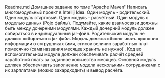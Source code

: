 Readme.md
Домашнее задание по теме "Apache Maven"
Написать многомодульный проект в Intellij Idea. 
Один модуль - родительский. 
Один модуль стартовый.
Один модуль - расчётный.
Один модуль с моделью данных (Pojo файлы).
Подумайте, какие взаимосвязи должны быть между дочерними модулями.
Каждый дочерний модуль должен собираться в индивидуальный jar-файл.
Родительский модуль не должен собираться в jar-файл.
Модель должна обеспечивать хранение информации о сотрудниках (имя, список величин заработных плат помесячно (сами названия месяцев хранить не нужно)).
Код во вспомогательном модуле должен обеспечивать расчёт средней заработной платы за заданное количество месяцев.
Основной модуль должен обеспечивать заполнение модели несколькими сотрудниками с их зарплатами  (можно захардкодить) и вывод расчёта.
